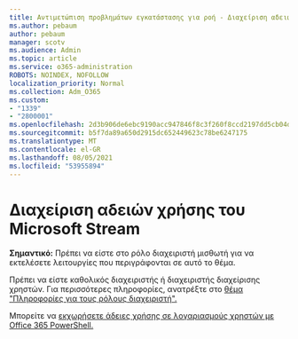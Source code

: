```yaml
---
title: Αντιμετώπιση προβλημάτων εγκατάστασης για ροή - Διαχείριση αδειών χρήσης ροής
ms.author: pebaum
author: pebaum
manager: scotv
ms.audience: Admin
ms.topic: article
ms.service: o365-administration
ROBOTS: NOINDEX, NOFOLLOW
localization_priority: Normal
ms.collection: Adm_O365
ms.custom:
- "1339"
- "2800001"
ms.openlocfilehash: 2d3b906de6ebc9190acc947846f8c3f260f8ccd2197dd5cb04daa9c2dffbac97
ms.sourcegitcommit: b5f7da89a650d2915dc652449623c78be6247175
ms.translationtype: MT
ms.contentlocale: el-GR
ms.lasthandoff: 08/05/2021
ms.locfileid: "53955894"
---
```

# <a name="managing-microsoft-stream-licenses"></a>Διαχείριση αδειών χρήσης του Microsoft Stream

**Σημαντικό:** Πρέπει να είστε στο ρόλο διαχειριστή μισθωτή για να εκτελέσετε λειτουργίες που περιγράφονται σε αυτό το θέμα.

Πρέπει να είστε καθολικός διαχειριστής ή διαχειριστής διαχείρισης χρηστών. Για περισσότερες πληροφορίες, ανατρέξτε στο [θέμα "Πληροφορίες για τους ρόλους διαχειριστή".](https://docs.microsoft.com/microsoft-365/admin/add-users/about-admin-roles)

Μπορείτε να [εκχωρήσετε άδειες χρήσης σε λογαριασμούς χρηστών με Office 365 PowerShell.](https://go.microsoft.com/fwlink/p/?linkid=850410)
